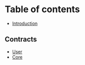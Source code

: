 # Table of contents

* [Introduction](README.md)

## Contracts

* [User](contracts/user.md)
* [Core](contracts/core.md)

